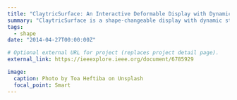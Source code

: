 ```yaml
---
title: "ClaytricSurface: An Interactive Deformable Display with Dynamic Stiffness Control"
summary: "ClaytricSurface is a shape-changeable display with dynamic stiffness control. The prototype uses vacuum pressure control on an enclosed volume of particles. Users can mold 3D shapes and apply textures to them while experiencing tactile feedback through dynamically changing stiffness. The system's developers have added both touch input using a depth camera and peripheral devices to expand the system's practical application. They also developed applications in the form of design tools that have great entertainment potential."
tags:
  - shape
date: "2014-04-27T00:00:00Z"

# Optional external URL for project (replaces project detail page).
external_link: https://ieeexplore.ieee.org/document/6785929

image:
  caption: Photo by Toa Heftiba on Unsplash
  focal_point: Smart
---
```

